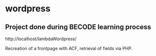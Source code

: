 # wordpress
## Project done during BECODE learning process

http://localhost/lambdaWordpress/

Recreation of a frontpage with ACF, retrieval of fields via PHP.
